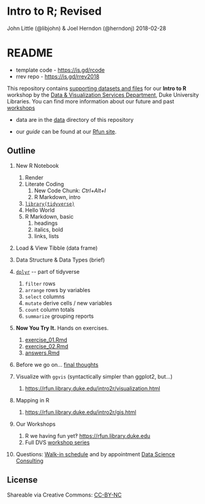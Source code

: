 Intro to R; Revised
================
John Little (@libjohn) & Joel Herndon (@herndonj)
2018-02-28

README
======

-   template code - <https://is.gd/rcode>
-   rrev repo - <https://is.gd/rrev2018>

This repository contains [supporting datasets and files](https://rfun.library.duke.edu/intro2r/) for our **Intro to R** workshop by the [Data & Visualization Services Department](http://library.duke.edu/data), Duke University Libraries. You can find more information about our future and past [workshops](http://library.duke.edu/data/news)

-   data are in the [data](data) directory of this repository

-   our *guide* can be found at our [Rfun site](https://rfun.library.duke.edu/intro2r/).

Outline
-------

1.  New R Notebook

    1.  Render
    2.  Literate Coding
        1.  New Code Chunk: *Ctrl+Alt+I*
        2.  R Markdown, intro
    3.  [`library(tidyverse)`](https://tidyverse.org)
    4.  Hello World
    5.  R Markdown, basic
        1.  headings
        2.  italics, bold
        3.  links, lists

2.  Load & View Tibble (data frame)

3.  Data Structure & Data Types (brief)

4.  [`dplyr`](http://dplyr.tidyverse.org/) -- part of tidyverse

    1.  `filter` rows
    2.  `arrange` rows by variables
    3.  `select` columns
    4.  `mutate` derive cells / new variables
    5.  `count` column totals
    6.  `summarize` grouping reports

5.  **Now You Try It.** Hands on exercises.

    1.  [exercise\_01.Rmd](exercise_01.Rmd)
    2.  [exercise\_02.Rmd](exercise_02.Rmd)
    3.  [answers.Rmd](answers.Rmd)

6.  Before we go on... [final thoughts](ZZ_closing-thoughts.Rmd)

7.  Visualize with `ggvis` (syntactically simpler than ggplot2, but...)

    1.  <https://rfun.library.duke.edu/intro2r/visualization.html>

8.  Mapping in R

    1.  <https://rfun.library.duke.edu/intro2r/gis.html>

9.  Our Workshops

    1.  R we having fun yet‽ <https://rfun.library.duke.edu>
    2.  Full DVS [workshop series](https://library.duke.edu/data/news/past-workshops)

10. Questions: [Walk-in schedule](https://library.duke.edu/data/about/schedule) and by appointment [Data Science Consulting](https://library.duke.edu/data/about)

License
-------

Shareable via Creative Commons: [CC-BY-NC](https://creativecommons.org/licenses/by-nc/4.0/)
